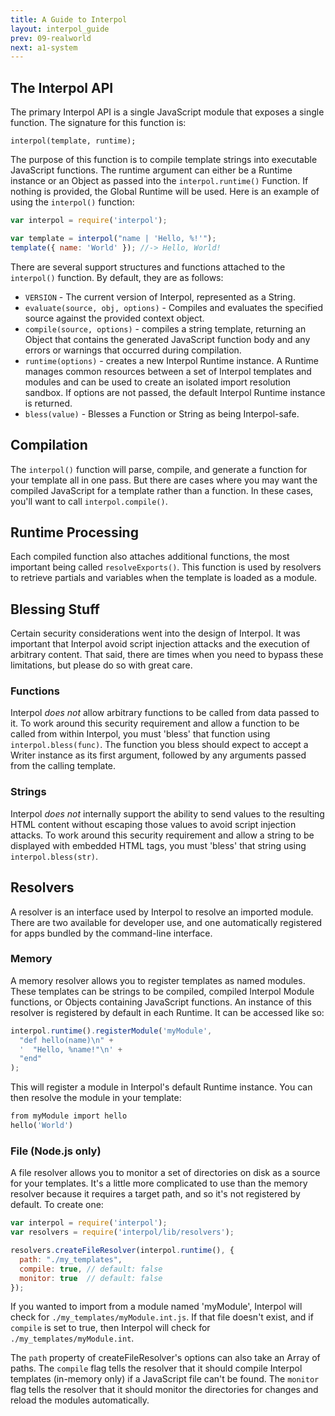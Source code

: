 ```yaml
---
title: A Guide to Interpol
layout: interpol_guide
prev: 09-realworld
next: a1-system
---
```

## The Interpol API
The primary Interpol API is a single JavaScript module that exposes a single function.  The signature for this function is:

```
interpol(template, runtime);
```

The purpose of this function is to compile template strings into executable JavaScript functions.  The runtime argument can either be a Runtime instance or an Object as passed into the `interpol.runtime()` Function.  If nothing is provided, the Global Runtime will be used.  Here is an example of using the `interpol()` function:

```javascript
var interpol = require('interpol');

var template = interpol("name | 'Hello, %!'");
template({ name: 'World' }); //-> Hello, World!
```

There are several support structures and functions attached to the `interpol()` function.  By default, they are as follows:

  * `VERSION` - The current version of Interpol, represented as a String.
  * `evaluate(source, obj, options)` - Compiles and evaluates the specified source against the provided context object.
  * `compile(source, options)` - compiles a string template, returning an Object that contains the generated JavaScript function body and any errors or warnings that occurred during compilation.
  * `runtime(options)` - creates a new Interpol Runtime instance.  A Runtime manages common resources between a set of Interpol templates and modules and can be used to create an isolated import resolution sandbox.  If options are not passed, the default Interpol Runtime instance is returned.
  * `bless(value)` - Blesses a Function or String as being Interpol-safe.

## Compilation
The `interpol()` function will parse, compile, and generate a function for your template all in one pass.  But there are cases where you may want the compiled JavaScript for a template rather than a function.  In these cases, you'll want to call `interpol.compile()`.

## Runtime Processing
Each compiled function also attaches additional functions, the most important being called `resolveExports()`.  This function is used by resolvers to retrieve partials and variables when the template is loaded as a module.

## Blessing Stuff
Certain security considerations went into the design of Interpol.  It was important that Interpol avoid script injection attacks and the execution of arbitrary content.  That said, there are times when you need to bypass these limitations, but please do so with great care.

### Functions
Interpol *does not* allow arbitrary functions to be called from data passed to it.  To work around this security requirement and allow a function to be called from within Interpol, you must 'bless' that function using `interpol.bless(func)`.  The function you bless should expect to accept a Writer instance as its first argument, followed by any arguments passed from the calling template.

### Strings
Interpol *does not* internally support the ability to send values to the resulting HTML content without escaping those values to avoid script injection attacks.  To work around this security requirement and allow a string to be displayed with embedded HTML tags, you must 'bless' that string using `interpol.bless(str)`.

## Resolvers
A resolver is an interface used by Interpol to resolve an imported module.  There are two available for developer use, and one automatically registered for apps bundled by the command-line interface.

### Memory
A memory resolver allows you to register templates as named modules.  These templates can be strings to be compiled, compiled Interpol Module functions, or Objects containing JavaScript functions.  An instance of this resolver is registered by default in each Runtime.  It can be accessed like so:

```javascript
interpol.runtime().registerModule('myModule',
  "def hello(name)\n" +
  '  "Hello, %name!"\n' +
  "end"
);
```

This will register a module in Interpol's default Runtime instance.  You can then resolve the module in your template:

```ruby
from myModule import hello
hello('World')
```

### File (Node.js only)
A file resolver allows you to monitor a set of directories on disk as a source for your templates.  It's a little more complicated to use than the memory resolver because it requires a target path, and so it's not registered by default.  To create one:

```javascript
var interpol = require('interpol');
var resolvers = require('interpol/lib/resolvers');

resolvers.createFileResolver(interpol.runtime(), {
  path: "./my_templates",
  compile: true, // default: false
  monitor: true  // default: false
});
```

If you wanted to import from a module named 'myModule', Interpol will check for `./my_templates/myModule.int.js`.  If that file doesn't exist, and if `compile` is set to true, then Interpol will check for `./my_templates/myModule.int`.

The `path` property of createFileResolver's options can also take an Array of paths.  The `compile` flag tells the resolver that it should compile Interpol templates (in-memory only) if a JavaScript file can't be found.  The `monitor` flag tells the resolver that it should monitor the directories for changes and reload the modules automatically.
